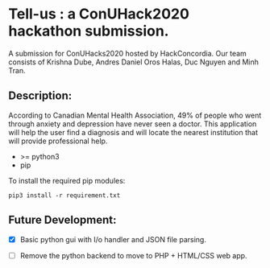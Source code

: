 # Tell-us : a ConUHack2020 hackathon submission.

A submission for ConUHacks2020 hosted by HackConcordia. Our team consists of Krishna Dube, Andres Daniel Oros Halas, Duc Nguyen and Minh Tran.

## Description:

According to Canadian Mental Health Association, 49% of people who went through anxiety and depression have never seen a doctor. This application will help the user find a diagnosis and will locate the nearest institution that will provide professional help.

* \>= python3
* pip 

To install the required pip modules:

```
pip3 install -r requirement.txt
```

## Future Development:
- [x] Basic python gui with I/o handler and JSON file parsing.
- [ ] Remove the python backend to move to PHP + HTML/CSS web app.

